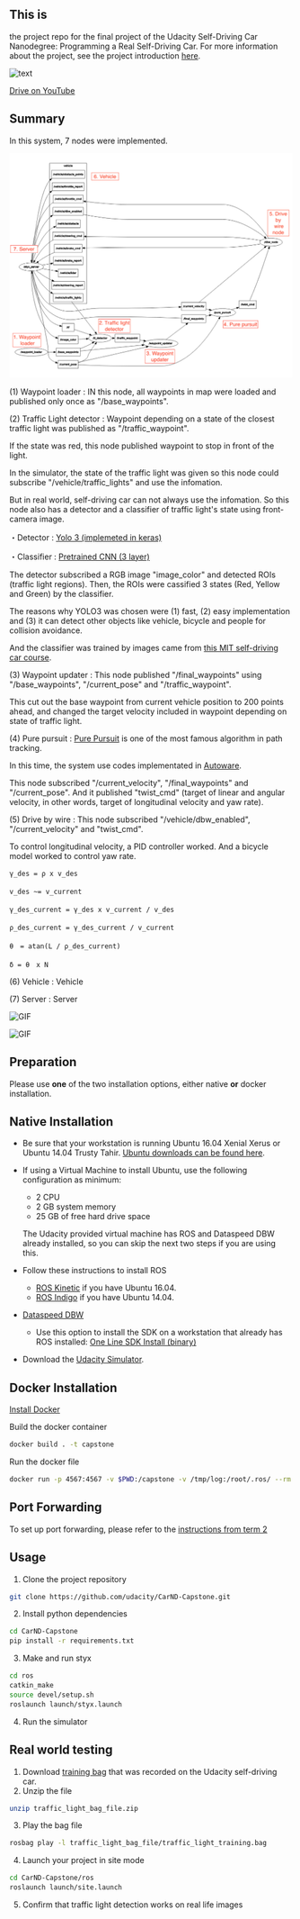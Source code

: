 ## This is 
the project repo for the final project of the Udacity Self-Driving Car Nanodegree: Programming a Real Self-Driving Car. For more information about the project, see the project introduction [here](https://classroom.udacity.com/nanodegrees/nd013/parts/6047fe34-d93c-4f50-8336-b70ef10cb4b2/modules/e1a23b06-329a-4684-a717-ad476f0d8dff/lessons/462c933d-9f24-42d3-8bdc-a08a5fc866e4/concepts/5ab4b122-83e6-436d-850f-9f4d26627fd9).

![text](cover.png)

[Drive on YouTube](https://youtu.be/DZwgYNhRr4g)

## Summary

In this system, 7 nodes were implemented.

![text](rosnode.png)

(1) Waypoint loader : IN this node, all waypoints in map were loaded and published only once as "/base_waypoints".


(2) Traffic Light detector : Waypoint depending on a state of the closest traffic light was published as "/traffic_waypoint". 

If the state was red, this node published waypoint to stop in front of the light.

In the simulator, the state of the traffic light was given so this node could subscribe "/vehicle/traffic_lights" and use the infomation.

But in real world, self-driving car can not always use the infomation. So this node also has a detector and a classifier of traffic light's state using front-camera image.

・Detector : [Yolo 3 (implemeted in keras)](https://github.com/qqwweee/keras-yolo3)

・Classifier : [Pretrained CNN (3 layer)](https://github.com/soyaoki/Intro_CarND_Traffic_Light_Classifier/blob/master/Traffic_Light_Classifier.ipynb)

The detector subscribed a RGB image "image_color" and detected ROIs (traffic light regions). Then, the ROIs were cassified 3 states (Red, Yellow and Green) by the classifier.

The reasons why YOLO3 was chosen were (1) fast, (2) easy implementation and (3) it can detect other objects like vehicle, bicycle and people for collision avoidance.

And the classifier was trained by images came from [this MIT self-driving car course](https://selfdrivingcars.mit.edu/).


(3) Waypoint updater : This node published "/final_waypoints" using "/base_waypoints", "/current_pose" and "/traffic_waypoint".

This cut out the base waypoint from current vehicle position to 200 points ahead, and changed the target velocity included in waypoint depending on state of traffic light.


(4) Pure pursuit : [Pure Pursuit](https://www.ri.cmu.edu/pub_files/pub3/coulter_r_craig_1992_1/coulter_r_craig_1992_1.pdf) is one of the most famous algorithm in path tracking. 

In this time, the system use codes implementated in [Autoware](https://github.com/autowarefoundation/autoware/tree/master/ros/src/computing/planning/motion/packages/waypoint_follower/nodes/pure_pursuit).

This node subscribed "/current_velocity", "/final_waypoints" and "/current_pose". And it published "twist_cmd" (target of linear and angular velocity, in other words, target of longitudinal velocity and yaw rate).


(5) Drive by wire : This node subscribed "/vehicle/dbw_enabled", "/current_velocity" and "twist_cmd". 

To control longitudinal velocity, a PID controller worked. And a bicycle model worked to control yaw rate.

	γ_des = ρ x v_des

	v_des ~= v_current

	γ_des_current = γ_des x v_current / v_des

	ρ_des_current = γ_des_current / v_current

	θ　= atan(L / ρ_des_current)

	δ = θ　x N


(6) Vehicle : Vehicle 

(7) Server : Server

![GIF](ros/src/tl_detector/for_GIF/out_sim.gif)

![GIF](ros/src/tl_detector/for_GIF/out_rosbag.gif)

## Preparation

Please use **one** of the two installation options, either native **or** docker installation.

## Native Installation

* Be sure that your workstation is running Ubuntu 16.04 Xenial Xerus or Ubuntu 14.04 Trusty Tahir. [Ubuntu downloads can be found here](https://www.ubuntu.com/download/desktop).
* If using a Virtual Machine to install Ubuntu, use the following configuration as minimum:
  * 2 CPU
  * 2 GB system memory
  * 25 GB of free hard drive space

  The Udacity provided virtual machine has ROS and Dataspeed DBW already installed, so you can skip the next two steps if you are using this.

* Follow these instructions to install ROS
  * [ROS Kinetic](http://wiki.ros.org/kinetic/Installation/Ubuntu) if you have Ubuntu 16.04.
  * [ROS Indigo](http://wiki.ros.org/indigo/Installation/Ubuntu) if you have Ubuntu 14.04.
* [Dataspeed DBW](https://bitbucket.org/DataspeedInc/dbw_mkz_ros)
  * Use this option to install the SDK on a workstation that already has ROS installed: [One Line SDK Install (binary)](https://bitbucket.org/DataspeedInc/dbw_mkz_ros/src/81e63fcc335d7b64139d7482017d6a97b405e250/ROS_SETUP.md?fileviewer=file-view-default)
* Download the [Udacity Simulator](https://github.com/udacity/CarND-Capstone/releases).

## Docker Installation
[Install Docker](https://docs.docker.com/engine/installation/)

Build the docker container
```bash
docker build . -t capstone
```

Run the docker file
```bash
docker run -p 4567:4567 -v $PWD:/capstone -v /tmp/log:/root/.ros/ --rm -it capstone
```

## Port Forwarding
To set up port forwarding, please refer to the [instructions from term 2](https://classroom.udacity.com/nanodegrees/nd013/parts/40f38239-66b6-46ec-ae68-03afd8a601c8/modules/0949fca6-b379-42af-a919-ee50aa304e6a/lessons/f758c44c-5e40-4e01-93b5-1a82aa4e044f/concepts/16cf4a78-4fc7-49e1-8621-3450ca938b77)

## Usage

1. Clone the project repository
```bash
git clone https://github.com/udacity/CarND-Capstone.git
```

2. Install python dependencies
```bash
cd CarND-Capstone
pip install -r requirements.txt
```
3. Make and run styx
```bash
cd ros
catkin_make
source devel/setup.sh
roslaunch launch/styx.launch
```
4. Run the simulator

## Real world testing
1. Download [training bag](https://s3-us-west-1.amazonaws.com/udacity-selfdrivingcar/traffic_light_bag_file.zip) that was recorded on the Udacity self-driving car.
2. Unzip the file
```bash
unzip traffic_light_bag_file.zip
```
3. Play the bag file
```bash
rosbag play -l traffic_light_bag_file/traffic_light_training.bag
```
4. Launch your project in site mode
```bash
cd CarND-Capstone/ros
roslaunch launch/site.launch
```
5. Confirm that traffic light detection works on real life images
